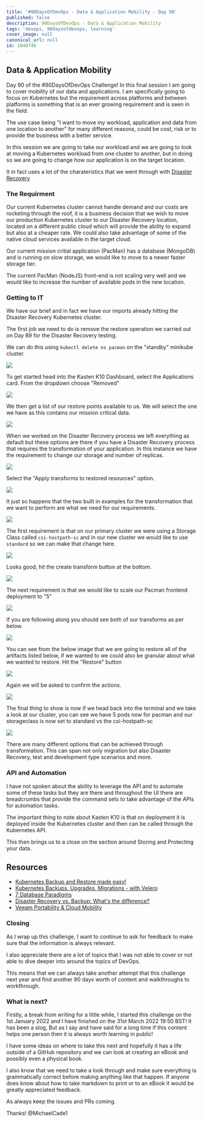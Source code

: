 ```yaml
---
title: '#90DaysOfDevOps - Data & Application Mobility - Day 90'
published: false
description: 90DaysOfDevOps - Data & Application Mobility
tags: 'devops, 90daysofdevops, learning'
cover_image: null
canonical_url: null
id: 1048748
---
```

## Data & Application Mobility

Day 90 of the #90DaysOfDevOps Challenge! In this final session I am going to cover mobility of our data and applications. I am specifically going to focus on Kubernetes but the requirement across platforms and between platforms is something that is an ever growing requirement and is seen in the field. 

The use case being "I want to move my workload, application and data from one location to another" for many different reasons, could be cost, risk or to provide the business with a better service. 

In this session we are going to take our workload and we are going to look at moving a Kubernetes workload from one cluster to another, but in doing so we are going to change how our application is on the target location. 

It in fact uses a lot of the charateristics that we went through with [Disaster Recovery](day89.md)

### **The Requirment**

Our current Kubernetes cluster cannot handle demand and our costs are rocketing through the roof, it is a business decision that we wish to move our production Kubernetes cluster to our Disaster Recovery location, located on a different public cloud which will provide the ability to expand but also at a cheaper rate. We could also take advantage of some of the native cloud services available in the target cloud. 

Our current mission critial application (PacMan) has a database (MongoDB) and is running on slow storage, we would like to move to a newer faster storage tier. 

The current PacMan (NodeJS) front-end is not scaling very well and we would like to increase the number of available pods in the new location. 

### Getting to IT

We have our brief and in fact we have our imports already hitting the Disaster Recovery Kubernetes cluster. 

The first job we need to do is remove the restore operation we carried out on Day 89 for the Disaster Recovery testing. 

We can do this using `kubectl delete ns pacman` on the "standby" minikube cluster. 

![](Images/Day90_Data1.png)

To get started head into the Kasten K10 Dashboard, select the Applications card. From the dropdown choose "Removed"

![](Images/Day90_Data2.png)

We then get a list of our restore points available to us. We will select the one we have as this contains our mission critical data. 

![](Images/Day90_Data3.png)

When we worked on the Disaster Recovery process we left everything as default but these options are there if you have a Disaster Recovery process that requires the transformation of your application. In this instance we have the requirement to change our storage and number of replicas. 

![](Images/Day90_Data4.png)

Select the "Apply transforms to restored resources" option. 

![](Images/Day90_Data5.png)

It just so happens that the two built in examples for the transformation that we want to perform are what we need for our requirements. 

![](Images/Day90_Data6.png)

The first requirement is that on our primary cluster we were using a Storage Class called `csi-hostpath-sc` and in our new cluster we would like to use `standard` so we can make that change here. 

![](Images/Day90_Data7.png)

Looks good, hit the create transform button at the bottom. 

![](Images/Day90_Data8.png)

The next requirement is that we would like to scale our Pacman frontend deployment to "5"

![](Images/Day90_Data9.png)

If you are following along you should see both of our transforms as per below. 

![](Images/Day90_Data10.png)

You can see from the below image that we are going to restore all of the artifacts listed below, if we wanted to we could also be granular about what we wanted to restore. Hit the "Restore" button

![](Images/Day90_Data11.png)

Again we will be asked to confirm the actions. 

![](Images/Day90_Data12.png)

The final thing to show is now if we head back into the terminal and we take a look at our cluster, you can see we have 5 pods now for pacman and our storageclass is now set to standard vs the csi-hostpath-sc 

![](Images/Day90_Data13.png)

There are many different options that can be achieved through transformation. This can span not only migration but also Disaster Recovery, test and development type scenarios and more. 

### API and Automation 

I have not spoken about the ability to leverage the API and to automate some of these tasks but they are there and throughout the UI there are breadcrumbs that provide the command sets to take advantage of the APIs for automation tasks. 

The important thing to note about Kasten K10 is that on deployment it is deployed inside the Kubernetes cluster and then can be called through the Kubernetes API. 

This then brings us to a close on the section around Storing and Protecting your data. 

## Resources 

- [Kubernetes Backup and Restore made easy!](https://www.youtube.com/watch?v=01qcYSck1c4&t=217s)
- [Kubernetes Backups, Upgrades, Migrations - with Velero](https://www.youtube.com/watch?v=zybLTQER0yY)
- [7 Database Paradigms](https://www.youtube.com/watch?v=W2Z7fbCLSTw&t=520s)
- [Disaster Recovery vs. Backup: What's the difference?](https://www.youtube.com/watch?v=07EHsPuKXc0)
- [Veeam Portability & Cloud Mobility](https://www.youtube.com/watch?v=hDBlTdzE6Us&t=3s)

### **Closing**

As I wrap up this challenge, I want to continue to ask for feedback to make sure that the information is always relevant. 

I also appreciate there are a lot of topics that I was not able to cover or not able to dive deeper into around the topics of DevOps. 

This means that we can always take another attempt that this challenge next year and find another 90 days worth of content and walkthroughs to workthrough. 

### What is next? 

Firstly, a break from writing for a little while, I started this challenge on the 1st January 2022 and I have finished on the 31st March 2022 19:50 BST! It has been a slog, But as I say and have said for a long time if this content helps one person then it is always worth learning in public! 

I have some ideas on where to take this next and hopefully it has a life outside of a GitHub repository and we can look at creating an eBook and possibly even a physical book. 

I also know that we need to take a look through and make sure everything is grammatically correct before making anything like that happen. If anyone does know about how to take markdown to print or to an eBook it would be greatly appreciated feedback. 

As always keep the issues and PRs coming. 

Thanks! 
@MichaelCade1
